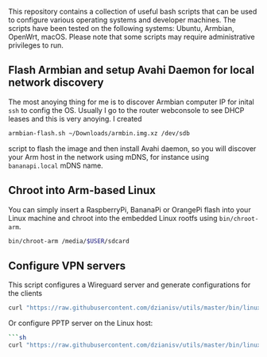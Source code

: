 This repository contains a collection of useful bash scripts that can be used to configure various operating systems and developer machines. The scripts have been tested on the following systems: Ubuntu, Armbian, OpenWrt, macOS. Please note that some scripts may require administrative privileges to run.

## Flash Armbian and setup Avahi Daemon for local network discovery
The most anoying thing for me is to discover Armbian computer IP for inital `ssh` to config the OS.
Usually I go to the router webconsole to see DHCP leases and this is very anoying. I created
```sh
armbian-flash.sh ~/Downloads/armbin.img.xz /dev/sdb
```
script to flash the image and then install Avahi daemon, so you will discover your Arm host in the network using mDNS, for instance using `bananapi.local` mDNS name.

## Chroot into Arm-based Linux
You can simply insert a RaspberryPi, BananaPi or OrangePi flash into your Linux machine and chroot into the embedded Linux rootfs using `bin/chroot-arm`.

```sh
bin/chroot-arm /media/$USER/sdcard
```

## Configure VPN servers
This script configures a Wireguard server and generate configurations for the clients

```sh
curl "https://raw.githubusercontent.com/dzianisv/utils/master/bin/linux-configure-wireguard.sh" | N=10 bash -x
```

Or configure PPTP server on the Linux host:
```sh
```sh
curl "https://raw.githubusercontent.com/dzianisv/utils/master/bin/linux-configure-pptp-server.sh" | bash -x
```
```


